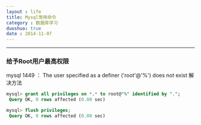 ```yaml
---
layout : life
title: Mysql常用命令
category : 数据库学习
duoshuo: true
date : 2014-11-07
---
```


<!-- more -->

******

### 给予Root用户最高权限

> 
mysql 1449 ： The user specified as a definer ('root'@'%') does not exist 解决方法

```sql
mysql> grant all privileges on *.* to root@"%" identified by ".";
 Query OK, 0 rows affected (0.00 sec)

mysql> flush privileges;
 Query OK, 0 rows affected (0.00 sec)

```